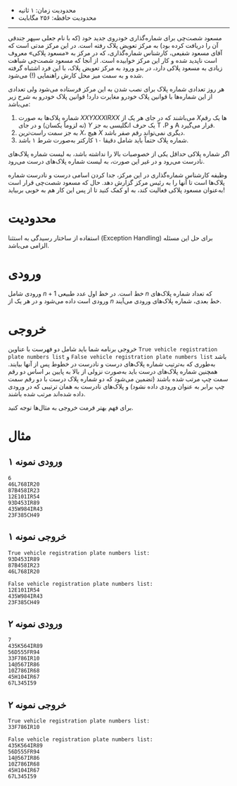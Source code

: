 [_metadata_:id]:- "plaque-masoud"
[_metadata_:title]:- "مسعود پلاکی"
[_metadata_:level]:- "medium"
[_metadata_:author]:- "مهدی آقائی"
[_metadata_:series]:- "io-stream-and-exception-handling"

+ محدودیت زمان: ۱ ثانیه
+ محدودیت حافظه: ۲۵۶ مگابایت

----------
مسعود شصت‌چی برای شماره‌گذاری خودروی جدید خود (که با نام جعلی سپهر جندقی آن را دریافت کرده بود) به مرکز تعویض پلاک رفته است. در این مرکز مدتی است که آقای مسعود شفیعی، کارشناس شماره‌گذاری، که در مرکز به «مسعود پلاکی» معروف است ناپدید شده و کار این مرکز خوابیده است. از آنجا که مسعود شصت‌چی شباهت زیادی به مسعود پلاکی دارد، در بدو ورود به مرکز تعویض پلاک، با این فرد اشتباه گرفته شده و به سمت میز محل کارش راهنمایی (!) می‌شود.

هر روز تعدادی شماره پلاک برای نصب شدن به این مرکز فرستاده می‌شود ولی تعدادی از این شماره‌ها با قوانین پلاک خودرو مغایرت دارد! قوانین پلاک خودرو به شرح زیر می‌باشد:

1. شماره پلاک‌ها به صورت $XXYXXXIRXX$ می‌باشند که در جای هر یک از $X$ها یک رقم (نه لزوماً یکسان) و در جای $Y$ یک حرف انگلیسی به جز T ،P و A قرار می‌گیرد.
2. به جز سمت راست‌ترین $X$، هیچ $X$ دیگری نمی‌تواند رقم صفر باشد.
3. شماره پلاک حتماً باید شامل دقیقا ۱۰ کارکتر به‌صورت شرط ۱ باشد.

اگر شماره پلاکی حداقل یکی از خصوصیات بالا را نداشته باشد، به لیست شماره‌ پلاک‌های نادرست می‌رود و در غیر این صورت، به لیست شماره پلاک‌های درست می‌رود.

وظیفه کارشناس شماره‌گذاری در این مرکز، جدا کردن اسامی درست و نادرست شماره پلاک‌ها است تا آنها را به رئیس مرکز گزارش دهد. حال که مسعود شصت‌چی قرار است به‌عنوان مسعود پلاکی فعالیت کند، به او کمک کنید تا از پس این کار هم به خوبی بربیاید!

# محدودیت
استفاده از ساختار رسیدگی به استثنا (Exception Handling) برای حل این مسئله الزامی می‌باشد.

# ورودی
ورودی شامل $n+1$ خط است. در خط اول عدد طبیعی $n$ که تعداد شماره پلاک‌های ورودی است داده می‌شود و در هر یک از $n$ خط بعدی، شماره پلاک‌های ورودی می‌آیند.

# خروجی

خروجی برنامه شما باید شامل دو فهرست با عناوین `True vehicle registration plate numbers list` و `False vehicle registration plate numbers list` باشد به‌طوری که به‌ترتیب شماره پلاک‌های درست و نادرست در خطوط پس از آنها بیایند. همچنین شماره پلاک‌های درست باید به‌صورت نزولی از بالا به پایین بر اساس دو رقم سمت چپ مرتب شده باشند (تضمین می‌شود که دو شماره پلاک درست با دو رقم سمت چپ برابر به عنوان ورودی داده نشود) و پلاک‌های نادرست به همان ترتیبی که در ورودی داده شده‌اند مرتب شده باشند.

برای فهم بهتر فرمت خروجی به مثال‌ها توجه کنید.

# مثال

## ورودی نمونه ۱
```
6
46L768IR20
87B458IR23
12E101IR54
93D453IR89
435W984IR43
23F385CH49
```


## خروجی نمونه ۱
```
True vehicle registration plate numbers list:
93D453IR89
87B458IR23
46L768IR20

False vehicle registration plate numbers list:
12E101IR54
435W984IR43
23F385CH49
```


## ورودی نمونه ۲
```
7
435K564IR89
56D555FR94
33F786IR10
14@567IR86
10Z786IR68
45H104IR67
67L345I59
```


## خروجی نمونه ۲
```
True vehicle registration plate numbers list:
33F786IR10

False vehicle registration plate numbers list:
435K564IR89
56D555FR94
14@567IR86
10Z786IR68
45H104IR67
67L345I59
```

